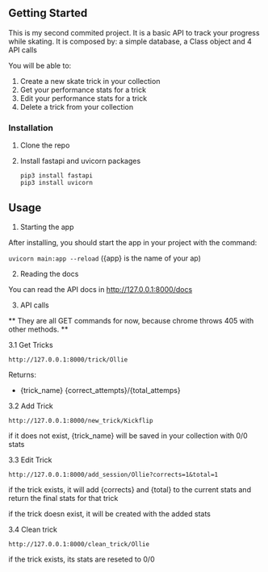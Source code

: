 <!-- GETTING STARTED -->
## Getting Started

This is my second commited project. It is a basic API to track your progress while skating. It is composed by: a simple database, a Class object and 4 API calls

You will be able to:

1. Create a new skate trick in your collection
2. Get your performance stats for a trick
3. Edit your performance stats for a trick
4. Delete a trick from your collection

### Installation


1. Clone the repo

2. Install fastapi and uvicorn packages
   ```
   pip3 install fastapi
   pip3 install uvicorn
   ```


<!-- USAGE EXAMPLES -->
## Usage

1. Starting the app

After installing, you should start the app in your project with the command:

```uvicorn main:app --reload```   ({app} is the name of your ap)


2. Reading the docs

You can read the API docs in http://127.0.0.1:8000/docs

3. API calls

** They are all GET commands for now, because chrome throws 405 with other methods. **

3.1 Get Tricks

```http://127.0.0.1:8000/trick/Ollie```

Returns:
- {trick_name}  {correct_attempts}/{total_attemps}

3.2 Add Trick

```http://127.0.0.1:8000/new_trick/Kickflip```

if it does not exist, {trick_name} will be saved in your collection with 0/0 stats

3.3 Edit Trick

```http://127.0.0.1:8000/add_session/Ollie?corrects=1&total=1```

if the trick exists, it will add {corrects} and {total} to the current stats and return the final stats for that trick

if the trick doesn exist, it will be created with the added stats

3.4 Clean trick

```http://127.0.0.1:8000/clean_trick/Ollie```

if the trick exists, its stats are reseted to 0/0



